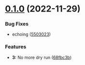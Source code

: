 # [0.1.0](https://github.com/benoittgt/semantic-release-rails-trigger/compare/v0.0.2...v0.1.0) (2022-11-29)


### Bug Fixes

* echoing ([5503023](https://github.com/benoittgt/semantic-release-rails-trigger/commit/5503023d54dbc37761e51d590d4b60062ed7083f))


### Features

* **3:** No more dry run ([68fbc3b](https://github.com/benoittgt/semantic-release-rails-trigger/commit/68fbc3b5cba307a1ba166aa9be784c553586bf37))

